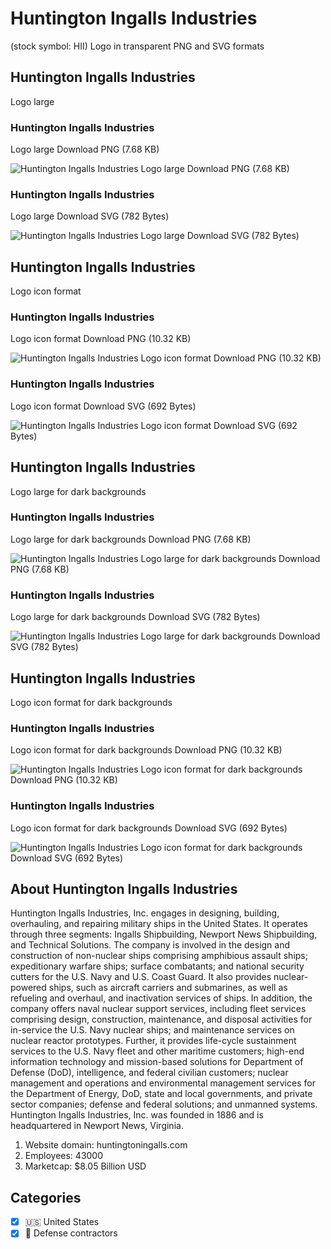 # Huntington Ingalls Industries
 (stock symbol: HII) Logo in transparent PNG and SVG formats

## Huntington Ingalls Industries
 Logo large

### Huntington Ingalls Industries
 Logo large Download PNG (7.68 KB)

![Huntington Ingalls Industries
 Logo large Download PNG (7.68 KB)](/img/orig/HII_BIG-2a2e97c9.png)

### Huntington Ingalls Industries
 Logo large Download SVG (782 Bytes)

![Huntington Ingalls Industries
 Logo large Download SVG (782 Bytes)](/img/orig/HII_BIG-2bec571f.svg)

## Huntington Ingalls Industries
 Logo icon format

### Huntington Ingalls Industries
 Logo icon format Download PNG (10.32 KB)

![Huntington Ingalls Industries
 Logo icon format Download PNG (10.32 KB)](/img/orig/HII-141df391.png)

### Huntington Ingalls Industries
 Logo icon format Download SVG (692 Bytes)

![Huntington Ingalls Industries
 Logo icon format Download SVG (692 Bytes)](/img/orig/HII-3d0faac4.svg)

## Huntington Ingalls Industries
 Logo large for dark backgrounds

### Huntington Ingalls Industries
 Logo large for dark backgrounds Download PNG (7.68 KB)

![Huntington Ingalls Industries
 Logo large for dark backgrounds Download PNG (7.68 KB)](/img/orig/HII_BIG.D-4cf44c74.png)

### Huntington Ingalls Industries
 Logo large for dark backgrounds Download SVG (782 Bytes)

![Huntington Ingalls Industries
 Logo large for dark backgrounds Download SVG (782 Bytes)](/img/orig/HII_BIG.D-6977002c.svg)

## Huntington Ingalls Industries
 Logo icon format for dark backgrounds

### Huntington Ingalls Industries
 Logo icon format for dark backgrounds Download PNG (10.32 KB)

![Huntington Ingalls Industries
 Logo icon format for dark backgrounds Download PNG (10.32 KB)](/img/orig/HII.D-48fa359d.png)

### Huntington Ingalls Industries
 Logo icon format for dark backgrounds Download SVG (692 Bytes)

![Huntington Ingalls Industries
 Logo icon format for dark backgrounds Download SVG (692 Bytes)](/img/orig/HII.D-9bca5fed.svg)

## About Huntington Ingalls Industries


Huntington Ingalls Industries, Inc. engages in designing, building, overhauling, and repairing military ships in the United States. It operates through three segments: Ingalls Shipbuilding, Newport News Shipbuilding, and Technical Solutions. The company is involved in the design and construction of non-nuclear ships comprising amphibious assault ships; expeditionary warfare ships; surface combatants; and national security cutters for the U.S. Navy and U.S. Coast Guard. It also provides nuclear-powered ships, such as aircraft carriers and submarines, as well as refueling and overhaul, and inactivation services of ships. In addition, the company offers naval nuclear support services, including fleet services comprising design, construction, maintenance, and disposal activities for in-service the U.S. Navy nuclear ships; and maintenance services on nuclear reactor prototypes. Further, it provides life-cycle sustainment services to the U.S. Navy fleet and other maritime customers; high-end information technology and mission-based solutions for Department of Defense (DoD), intelligence, and federal civilian customers; nuclear management and operations and environmental management services for the Department of Energy, DoD, state and local governments, and private sector companies; defense and federal solutions; and unmanned systems. Huntington Ingalls Industries, Inc. was founded in 1886 and is headquartered in Newport News, Virginia.

1. Website domain: huntingtoningalls.com
2. Employees: 43000
3. Marketcap: $8.05 Billion USD


## Categories
- [x] 🇺🇸 United States
- [x] 🔫 Defense contractors
